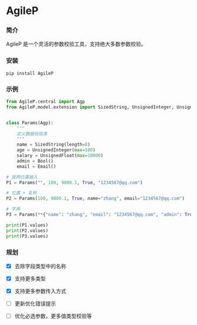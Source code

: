 # AgileP

### 简介
AgileP 是一个灵活的参数校验工具，支持绝大多数参数校验。



### 安装

```
pip install AgileP
```



### 示例

```python
from AgileP.central import Agp
from AgileP.model.extension import SizedString, UnsignedInteger, UnsignedFloat, Email, Bool


class Params(Agp):
    """
    定义数据校验类
    """
    name = SizedString(length=8)
    age = UnsignedInteger(max=100)
    salary = UnsignedFloat(max=10000)
    admin = Bool()
    email = Email()

# 按照位置输入
P1 = Params("", 100, 9800.1, True, "1234567@qq.com")

# 位置 + 名称
P2 = Params(100, 9800.1, True, name="zhang", email="1234567@qq.com")

# 字典
P3 = Params(**{"name": "zhang", "email": "1234567@qq.com", "admin": True, "age": 28, "salary": 199.0})

print(P1.values)
print(P2.values)
print(P3.values)
```



### 规划

+ [x] 去除字段类型中的名称 
+ [x] 支持更多类型 
+ [x] 支持更多参数传入方式 
+ [ ] 更新优化错误提示 
+ [ ] 优化必选参数，更多值类型校验等


